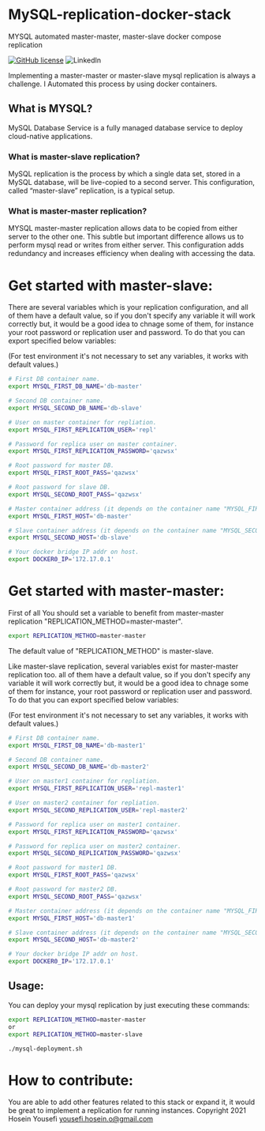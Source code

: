# MySQL-replication-docker-stack
MYSQL automated master-master, master-slave docker compose replication


[![GitHub license](https://img.shields.io/github/license/hosein-yousefii/MySQL-replication-docker-stack)](https://github.com/hosein-yousefii/MySQL-replication-docker-stack/blob/master/LICENSE)
![LinkedIn](https://shields.io/badge/style-hoseinyousefii-black?logo=linkedin&label=LinkedIn&link=https://www.linkedin.com/in/hoseinyousefi)


Implementing a master-master or master-slave mysql replication is always a challenge. I Automated this process by using docker containers.

## What is MYSQL?

MySQL Database Service is a fully managed database service to deploy cloud-native applications.

### What is master-slave replication?

MySQL replication is the process by which a single data set, stored in a MySQL database, will be live-copied to a second server. This configuration, called “master-slave” replication, is a typical setup.

### What is master-master replication?

MYSQL master-master replication allows data to be copied from either server to the other one. This subtle but important difference allows us to perform mysql read or writes from either server. This configuration adds redundancy and increases efficiency when dealing with accessing the data.

# Get started with master-slave:

There are several variables which is your replication configuration, and all of them have a default value, so if you don't specify any variable it will work correctly but, it would be a good idea to chnage some of them, for instance your root password or replication user and password. To do that you can export specified below variables:

(For test environment it's not necessary to set any variables, it works with default values.)

```bash
# First DB container name.
export MYSQL_FIRST_DB_NAME='db-master'

# Second DB container name.
export MYSQL_SECOND_DB_NAME='db-slave'

# User on master container for repliation.
export MYSQL_FIRST_REPLICATION_USER='repl'

# Password for replica user on master container.
export MYSQL_FIRST_REPLICATION_PASSWORD='qazwsx'

# Root password for master DB.
export MYSQL_FIRST_ROOT_PASS='qazwsx'

# Root password for slave DB.
export MYSQL_SECOND_ROOT_PASS='qazwsx'

# Master container address (it depends on the container name "MYSQL_FIRST_DB_NAME" and should be same. You can specify IP addr instead "NOT RECOMMENDED").
export MYSQL_FIRST_HOST='db-master'

# Slave container address (it depends on the container name "MYSQL_SECOND_DB_NAME" and should be same. You can specify IP addr instead "NOT RECOMMENDED").
export MYSQL_SECOND_HOST='db-slave'

# Your docker bridge IP addr on host.
export DOCKER0_IP='172.17.0.1'

```

# Get started with master-master:

First of all You should set a variable to benefit from master-master replication "REPLICATION_METHOD=master-master".

```bash
export REPLICATION_METHOD=master-master
```

The default value of "REPLICATION_METHOD" is master-slave.

Like master-slave replication, several variables exist for master-master replication too. all of them have a default value, so if you don't specify any variable it will work correctly but, it would be a good idea to chnage some of them for instance, your root password or replication user and password. To do that you can export specified below variables:

(For test environment it's not necessary to set any variables, it works with default values.)

```bash
# First DB container name.
export MYSQL_FIRST_DB_NAME='db-master1'

# Second DB container name.
export MYSQL_SECOND_DB_NAME='db-master2'

# User on master1 container for repliation.
export MYSQL_FIRST_REPLICATION_USER='repl-master1'

# User on master2 container for repliation.
export MYSQL_SECOND_REPLICATION_USER='repl-master2'

# Password for replica user on master1 container.
export MYSQL_FIRST_REPLICATION_PASSWORD='qazwsx'

# Password for replica user on master2 container.
export MYSQL_SECOND_REPLICATION_PASSWORD='qazwsx'

# Root password for master1 DB.
export MYSQL_FIRST_ROOT_PASS='qazwsx'

# Root password for master2 DB.
export MYSQL_SECOND_ROOT_PASS='qazwsx'

# Master container address (it depends on the container name "MYSQL_FIRST_DB_NAME" and should be same. You can specify IP addr instead "NOT RECOMMENDED").
export MYSQL_FIRST_HOST='db-master1'

# Slave container address (it depends on the container name "MYSQL_SECOND_DB_NAME" and should be same. You can specify IP addr instead "NOT RECOMMENDED").
export MYSQL_SECOND_HOST='db-master2'

# Your docker bridge IP addr on host.
export DOCKER0_IP='172.17.0.1'

```
## Usage:

You can deploy your mysql replication by just executing these commands:

```bash
export REPLICATION_METHOD=master-master
or 
export REPLICATION_METHOD=master-slave

./mysql-deployment.sh
```


# How to contribute:

You are able to add other features related to this stack or expand it, it would be great to implement a replication for running instances.
Copyright 2021 Hosein Yousefi <yousefi.hosein.o@gmail.com>

